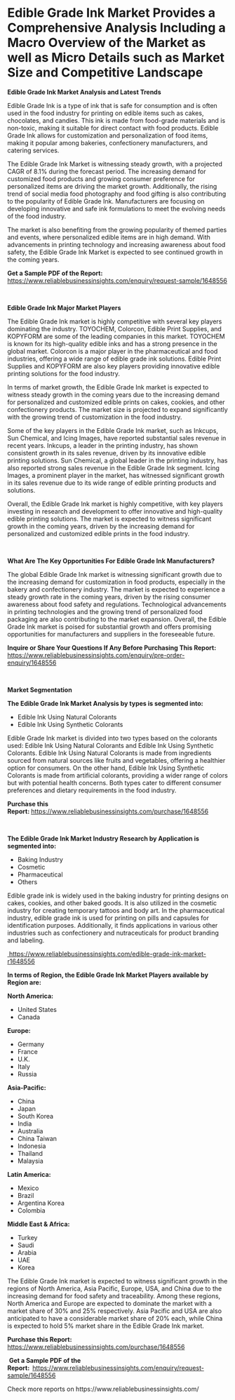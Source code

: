 <p><h1>Edible Grade Ink Market Provides a Comprehensive Analysis Including a Macro Overview of the Market as well as Micro Details such as Market Size and Competitive Landscape</h1></p><p><strong>Edible Grade Ink Market Analysis and Latest Trends</strong></p>
<p><p>Edible Grade Ink is a type of ink that is safe for consumption and is often used in the food industry for printing on edible items such as cakes, chocolates, and candies. This ink is made from food-grade materials and is non-toxic, making it suitable for direct contact with food products. Edible Grade Ink allows for customization and personalization of food items, making it popular among bakeries, confectionery manufacturers, and catering services.</p><p>The Edible Grade Ink Market is witnessing steady growth, with a projected CAGR of 8.1% during the forecast period. The increasing demand for customized food products and growing consumer preference for personalized items are driving the market growth. Additionally, the rising trend of social media food photography and food gifting is also contributing to the popularity of Edible Grade Ink. Manufacturers are focusing on developing innovative and safe ink formulations to meet the evolving needs of the food industry.</p><p>The market is also benefiting from the growing popularity of themed parties and events, where personalized edible items are in high demand. With advancements in printing technology and increasing awareness about food safety, the Edible Grade Ink Market is expected to see continued growth in the coming years.</p></p>
<p><strong>Get a Sample PDF of the Report:&nbsp;</strong> <a href="https://www.reliablebusinessinsights.com/enquiry/request-sample/1648556">https://www.reliablebusinessinsights.com/enquiry/request-sample/1648556</a></p>
<p>&nbsp;</p>
<p><strong>Edible Grade Ink Major Market Players</strong></p>
<p><p>The Edible Grade Ink market is highly competitive with several key players dominating the industry. TOYOCHEM, Colorcon, Edible Print Supplies, and KOPYFORM are some of the leading companies in this market. TOYOCHEM is known for its high-quality edible inks and has a strong presence in the global market. Colorcon is a major player in the pharmaceutical and food industries, offering a wide range of edible grade ink solutions. Edible Print Supplies and KOPYFORM are also key players providing innovative edible printing solutions for the food industry.</p><p>In terms of market growth, the Edible Grade Ink market is expected to witness steady growth in the coming years due to the increasing demand for personalized and customized edible prints on cakes, cookies, and other confectionery products. The market size is projected to expand significantly with the growing trend of customization in the food industry.</p><p>Some of the key players in the Edible Grade Ink market, such as Inkcups, Sun Chemical, and Icing Images, have reported substantial sales revenue in recent years. Inkcups, a leader in the printing industry, has shown consistent growth in its sales revenue, driven by its innovative edible printing solutions. Sun Chemical, a global leader in the printing industry, has also reported strong sales revenue in the Edible Grade Ink segment. Icing Images, a prominent player in the market, has witnessed significant growth in its sales revenue due to its wide range of edible printing products and solutions.</p><p>Overall, the Edible Grade Ink market is highly competitive, with key players investing in research and development to offer innovative and high-quality edible printing solutions. The market is expected to witness significant growth in the coming years, driven by the increasing demand for personalized and customized edible prints in the food industry.</p></p>
<p>&nbsp;</p>
<p><strong>What Are The Key Opportunities For Edible Grade Ink Manufacturers?</strong></p>
<p><p>The global Edible Grade Ink market is witnessing significant growth due to the increasing demand for customization in food products, especially in the bakery and confectionery industry. The market is expected to experience a steady growth rate in the coming years, driven by the rising consumer awareness about food safety and regulations. Technological advancements in printing technologies and the growing trend of personalized food packaging are also contributing to the market expansion. Overall, the Edible Grade Ink market is poised for substantial growth and offers promising opportunities for manufacturers and suppliers in the foreseeable future.</p></p>
<p><strong>Inquire or Share Your Questions If Any Before Purchasing This Report:</strong> <a href="https://www.reliablebusinessinsights.com/enquiry/pre-order-enquiry/1648556">https://www.reliablebusinessinsights.com/enquiry/pre-order-enquiry/1648556</a></p>
<p>&nbsp;</p>
<p><strong>Market Segmentation</strong></p>
<p><strong>The Edible Grade Ink Market Analysis by types is segmented into:</strong></p>
<p><ul><li>Edible Ink Using Natural Colorants</li><li>Edible Ink Using Synthetic Colorants</li></ul></p>
<p><p>Edible Grade Ink market is divided into two types based on the colorants used: Edible Ink Using Natural Colorants and Edible Ink Using Synthetic Colorants. Edible Ink Using Natural Colorants is made from ingredients sourced from natural sources like fruits and vegetables, offering a healthier option for consumers. On the other hand, Edible Ink Using Synthetic Colorants is made from artificial colorants, providing a wider range of colors but with potential health concerns. Both types cater to different consumer preferences and dietary requirements in the food industry.</p></p>
<p><strong>Purchase this Report:&nbsp;</strong><a href="https://www.reliablebusinessinsights.com/purchase/1648556">https://www.reliablebusinessinsights.com/purchase/1648556</a></p>
<p>&nbsp;</p>
<p><strong>The Edible Grade Ink Market Industry Research by Application is segmented into:</strong></p>
<p><ul><li>Baking Industry</li><li>Cosmetic</li><li>Pharmaceutical</li><li>Others</li></ul></p>
<p><p>Edible grade ink is widely used in the baking industry for printing designs on cakes, cookies, and other baked goods. It is also utilized in the cosmetic industry for creating temporary tattoos and body art. In the pharmaceutical industry, edible grade ink is used for printing on pills and capsules for identification purposes. Additionally, it finds applications in various other industries such as confectionery and nutraceuticals for product branding and labeling.</p></p>
<p><a href="https://www.reliablebusinessinsights.com/edible-grade-ink-market-r1648556">&nbsp;https://www.reliablebusinessinsights.com/edible-grade-ink-market-r1648556</a></p>
<p><strong>In terms of Region, the Edible Grade Ink Market Players available by Region are:</strong></p>
<p>
    <p> <strong> North America: </strong>
        <ul>
            <li>United States</li>
            <li>Canada</li>
        </ul>
        </p> 
    <p> <strong> Europe: </strong>
        <ul>
            <li>Germany</li>
            <li>France</li>
            <li>U.K.</li>
            <li>Italy</li>
            <li>Russia</li>
        </ul>
        </p> 
    <p> <strong> Asia-Pacific: </strong>
        <ul>
            <li>China</li>
            <li>Japan</li>
            <li>South Korea</li>
            <li>India</li>
            <li>Australia</li>
            <li>China Taiwan</li>
            <li>Indonesia</li>
            <li>Thailand</li>
            <li>Malaysia</li>
        </ul>
        </p> 
    <p> <strong> Latin America: </strong>
        <ul>
            <li>Mexico</li>
            <li>Brazil</li>
            <li>Argentina Korea</li>
            <li>Colombia</li>
        </ul>
        </p> 
    <p> <strong> Middle East & Africa: </strong>
        <ul>
            <li>Turkey</li>
            <li>Saudi</li>
            <li>Arabia</li>
            <li>UAE</li>
            <li>Korea</li>
        </ul>
    </p>
    </p>
<p><p>The Edible Grade Ink market is expected to witness significant growth in the regions of North America, Asia Pacific, Europe, USA, and China due to the increasing demand for food safety and traceability. Among these regions, North America and Europe are expected to dominate the market with a market share of 30% and 25% respectively. Asia Pacific and USA are also anticipated to have a considerable market share of 20% each, while China is expected to hold 5% market share in the Edible Grade Ink market.</p></p>
<p><strong>Purchase this Report: </strong><a href="https://www.reliablebusinessinsights.com/purchase/1648556">https://www.reliablebusinessinsights.com/purchase/1648556</a></p>
<p>&nbsp;<strong>Get a Sample PDF of the Report:&nbsp;&nbsp;</strong><a href="https://www.reliablebusinessinsights.com/enquiry/request-sample/1648556">https://www.reliablebusinessinsights.com/enquiry/request-sample/1648556</a></p>
<p><strong></strong></p>
<p>Check more reports on https://www.reliablebusinessinsights.com/</p>